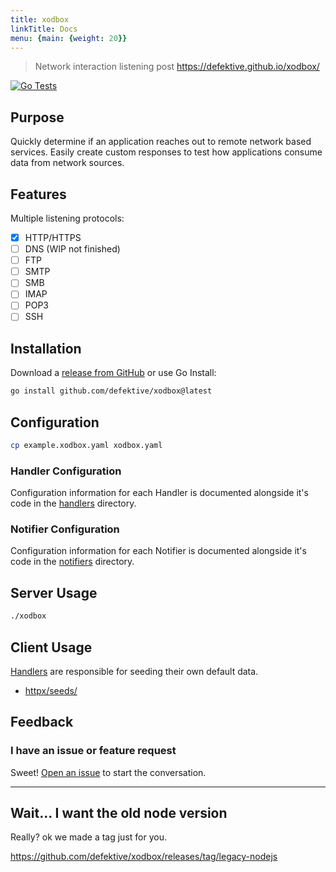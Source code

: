 ```yaml
---
title: xodbox
linkTitle: Docs
menu: {main: {weight: 20}}
---
```

> Network interaction listening post
> https://defektive.github.io/xodbox/

[![Go Tests](https://github.com/defektive/xodbox/actions/workflows/go-tests.yml/badge.svg)](https://github.com/defektive/xodbox/actions/workflows/go-tests.yml)

## Purpose

Quickly determine if an application reaches out to remote network based services. Easily create custom responses to test
how applications consume data from network sources.

## Features

Multiple listening protocols:

- [x] HTTP/HTTPS
- [ ] DNS (WIP not finished)
- [ ] FTP
- [ ] SMTP
- [ ] SMB
- [ ] IMAP
- [ ] POP3
- [ ] SSH

## Installation

Download a [release from GitHub](https://github.com/defektive/xodbox/releases) or use Go Install:

```sh
go install github.com/defektive/xodbox@latest
```

## Configuration

```sh
cp example.xodbox.yaml xodbox.yaml
```

### Handler Configuration

Configuration information for each Handler is documented alongside it's code in the [handlers](pkg/handlers) directory.

### Notifier Configuration

Configuration information for each Notifier is documented alongside it's code in the [notifiers](pkg/notifiers) directory.

## Server Usage

```sh
./xodbox
```

## Client Usage

[Handlers](pkg/handlers) are responsible for seeding their own default data.

- [httpx/seeds/](pkg/handlers/httpx/seeds/)


## Feedback

### I have an issue or feature request

Sweet! [Open an issue](https://github.com/defektive/xodbox/issues/new) to start the conversation.

* * *

## Wait... I want the old node version

Really? ok we made a tag just for you.

https://github.com/defektive/xodbox/releases/tag/legacy-nodejs